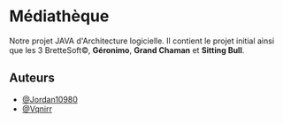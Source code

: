 # Médiathèque

Notre projet JAVA d'Architecture logicielle.
Il contient le projet initial ainsi que les 3 BretteSoft©, **Géronimo**, **Grand Chaman** et **Sitting Bull**.

## Auteurs

- [@Jordan10980](https://github.com/Jordan10980)
- [@Vqnirr](https://github.com/Vqnirr)
